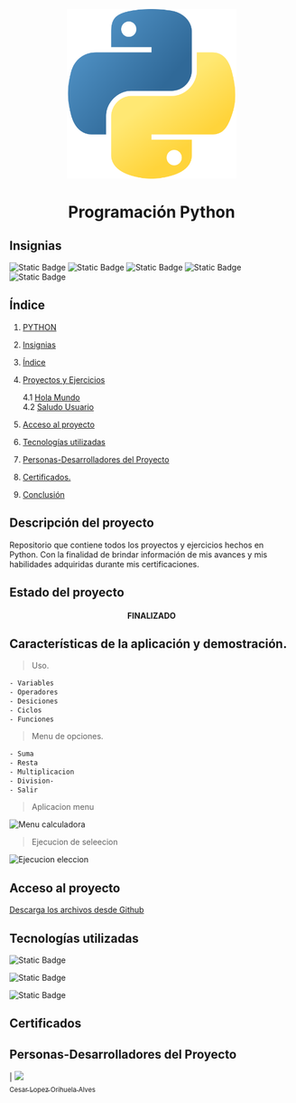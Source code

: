 <p align="center">
<img src="./img/python.png"
 width="300">
</p>

<h1 align="center" id="python">Programación Python</h1>

## Insignias

![Static Badge](https://img.shields.io/badge/PYTHON-3.12-red)
![Static Badge](https://img.shields.io/badge/LENGUAJE-PYTHON-yellow)
![Static Badge](https://img.shields.io/badge/CERTIFICADO-Udemy-purple)
![Static Badge](https://img.shields.io/badge/CERTIFICADO-CodigoFacilito-green)
![Static Badge](https://img.shields.io/badge/IDE-VSC-blue)

## Índice

1. [PYTHON](#python)

2. [Insignias](#insignias)

3. [Índice](#índice)

4. [Proyectos y Ejercicios](#descripción-del-proyecto)

   4.1 [Hola Mundo](holaMundo)  
   4.2 [Saludo Usuario](saludoUsuario)

5. [Acceso al proyecto](#acceso-proyecto)

6. [Tecnologías utilizadas](#tecnologías-utilizadas)

7. [Personas-Desarrolladores del Proyecto](#personas-desarrolladores)

8. [Certificados.](#certificado)

9. [Conclusión](#conclusión)

## Descripción del proyecto

Repositorio que contiene todos los proyectos y ejercicios hechos en Python. Con la finalidad de brindar información de mis avances y mis habilidades adquiridas durante mis certificaciones.

## Estado del proyecto

<h4 align="center">
FINALIZADO
</h4>

## Características de la aplicación y demostración.

> Uso.

    - Variables
    - Operadores
    - Desiciones
    - Ciclos
    - Funciones

> Menu de opciones.

    - Suma
    - Resta
    - Multiplicacion
    - Division-
    - Salir

> Aplicacion menu

![Menu calculadora](./img/appcalculadora.png)

> Ejecucion de seleecion

![Ejecucion eleccion](./img/ejecucion.png)

## Acceso al proyecto

[Descarga los archivos desde Github]()

## Tecnologías utilizadas

![Static Badge](https://img.shields.io/badge/IDE-IntelliJ-purple)

![Static Badge](https://img.shields.io/badge/LENGUAJE-JAVA-orange)

![Static Badge](https://img.shields.io/badge/JDK-21-red)

## Certificados

## Personas-Desarrolladores del Proyecto

| [<img src="./img/Imagen de WhatsApp 2024-04-03 a las 11.56.47_1cd72efb.jpg" width=115><br><sub>Cesar Lopez Orihuela Alves</sub>](https://github.com/Chinicuil87)
